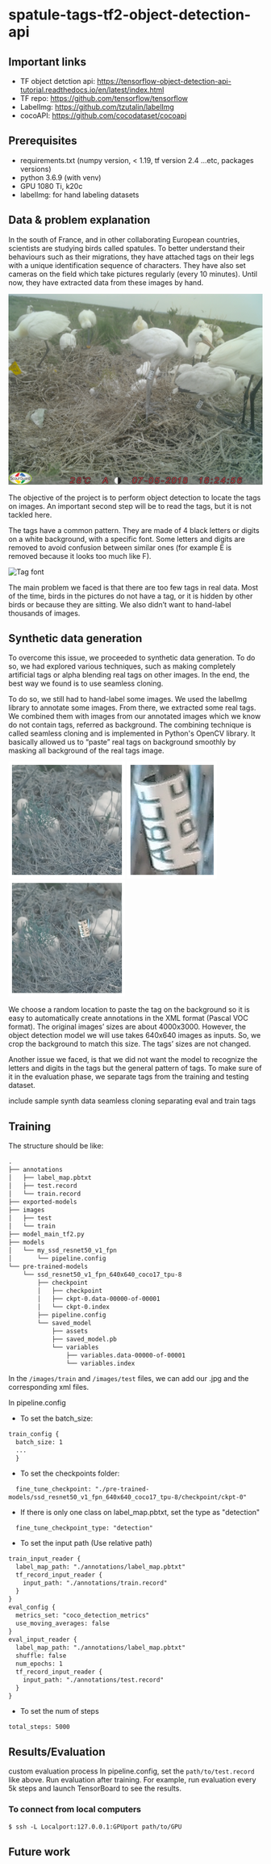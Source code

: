 # spatule-tags-tf2-object-detection-api

## Important links
* TF object detction api: https://tensorflow-object-detection-api-tutorial.readthedocs.io/en/latest/index.html
* TF repo: https://github.com/tensorflow/tensorflow
* LabelImg: https://github.com/tzutalin/labelImg
* cocoAPI: https://github.com/cocodataset/cocoapi

## Prerequisites
* requirements.txt (numpy version, < 1.19, tf version 2.4 ...etc, packages versions)
* python 3.6.9 (with venv)
* GPU 1080 Ti, k20c
* labelImg: for hand labeling datasets

## Data & problem explanation
In the south of France, and in other collaborating European countries, scientists are studying birds called spatules. To better understand their behaviours such as their migrations, they have attached tags on their legs with a unique identification sequence of characters. They have also set cameras on the field which take pictures regularly (every 10 minutes). Until now, they have extracted data from these images by hand. 


![Image example of on-field camera](sample-data/7mai2018%20(21).JPG)

The objective of the project is to perform object detection to locate the tags on images. An important second step will be to read the tags, but it is not tackled here.

The tags have a common pattern. They are made of 4 black letters or digits on a white background, with a specific font. Some letters and digits are removed to avoid confusion between similar ones (for example E is removed because it looks too much like F).

![Tag font](sample-data/SPOO-FONT.jpg)

The main problem we faced is that there are too few tags in real data. Most of the time, birds in the pictures do not have a tag, or it is hidden by other birds or because they are sitting. We also didn’t want to hand-label thousands of images.



## Synthetic data generation

To overcome this issue, we proceeded to synthetic data generation. To do so, we had explored various techniques, such as making completely artificial tags or alpha blending real tags on other images. In the end, the best way we found is to use seamless cloning.

To do so, we still had to hand-label some images. We used the labelImg library to annotate some images. From there, we extracted some real tags. We combined them with images from our annotated images which we know do not contain tags, referred as background. The combining technique is called seamless cloning and is implemented in Python's OpenCV library. It basically allowed us to “paste” real tags on background smoothly by masking all background of the real tags image.


![Seamless background](sample-data/seamless-cloning-background.png)
![Seamless tag](sample-data/seamless-cloning-tag.png)
![Seamless result](sample-data/seamless-cloning-result.png)

We choose a random location to paste the tag on the background so it is easy to automatically create annotations in the XML format (Pascal VOC format). The original images’ sizes are about 4000x3000. However, the object detection model we will use takes 640x640 images as inputs. So, we crop the background to match this size. The tags’ sizes are not changed.

Another issue we faced, is that we did not want the model to recognize the letters and digits in the tags but the general pattern of tags. To make sure of it in the evaluation phase, we separate tags from the training and testing dataset.

include sample synth data
seamless cloning
separating eval and train tags 

## Training

The structure should be like:
```
.
├── annotations
│   ├── label_map.pbtxt
│   ├── test.record
│   └── train.record
├── exported-models
├── images
│   ├── test
│   └── train
├── model_main_tf2.py
├── models
│   └── my_ssd_resnet50_v1_fpn
│       └── pipeline.config
└── pre-trained-models
    └── ssd_resnet50_v1_fpn_640x640_coco17_tpu-8
        ├── checkpoint
        │   ├── checkpoint
        │   ├── ckpt-0.data-00000-of-00001
        │   └── ckpt-0.index
        ├── pipeline.config
        └── saved_model
            ├── assets
            ├── saved_model.pb
            └── variables
                ├── variables.data-00000-of-00001
                └── variables.index

```
In the `/images/train` and `/images/test` files, we can add our .jpg and the corresponding xml files.


In pipeline.config
* To set the batch_size:
```
train_config {
  batch_size: 1
  ...
  }

```

* To set the checkpoints folder:
```
  fine_tune_checkpoint: "./pre-trained-models/ssd_resnet50_v1_fpn_640x640_coco17_tpu-8/checkpoint/ckpt-0"
```


* If there is only one class on label_map.pbtxt, set the type as "detection" 
```
  fine_tune_checkpoint_type: "detection"
```
* To set the input path (Use relative path)
```
train_input_reader {
  label_map_path: "./annotations/label_map.pbtxt"
  tf_record_input_reader {
    input_path: "./annotations/train.record"
  }
}
eval_config {
  metrics_set: "coco_detection_metrics"
  use_moving_averages: false
}
eval_input_reader {
  label_map_path: "./annotations/label_map.pbtxt"
  shuffle: false
  num_epochs: 1
  tf_record_input_reader {
    input_path: "./annotations/test.record"
  }
}
```

* To set the num of steps
```
total_steps: 5000
```

## Results/Evaluation
custom evaluation process
In pipeline.config, set the `path/to/test.record` like above. Run evaluation after training.
For example, run evaluation every 5k steps and launch TensorBoard to see the results.

### To connect from local computers
```
$ ssh -L Localport:127.0.0.1:GPUport path/to/GPU
```

## Future work

